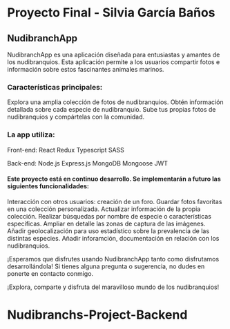 # Proyecto Final - Silvia García Baños

## NudibranchApp

NudibranchApp es una aplicación diseñada para entusiastas y amantes de los nudibranquios. Esta aplicación permite a los usuarios compartir fotos e información sobre estos fascinantes animales marinos.

### Características principales:

Explora una amplia colección de fotos de nudibranquios.
Obtén información detallada sobre cada especie de nudibranquio.
Sube tus propias fotos de nudibranquios y compártelas con la comunidad.

### La app utiliza:

Front-end:
React
Redux
Typescript
SASS

Back-end:
Node.js
Express.js
MongoDB
Mongoose
JWT

#### Este proyecto está en continuo desarrollo. Se implementarán a futuro las siguientes funcionalidades:

Interacción con otros usuarios: creación de un foro.
Guardar fotos favoritas en una colección personalizada.
Actualizar información de la propia colección.
Realizar búsquedas por nombre de especie o características específicas.
Ampliar en detalle las zonas de captura de las imágenes.
Añadir geolocalización para uso estadístico sobre la prevalencia de las distintas especies.
Añadir inforamción, documentación en relación con los nudibranquios.

¡Esperamos que disfrutes usando NudibranchApp tanto como disfrutamos desarrollándola! Si tienes alguna pregunta o sugerencia, no dudes en ponerte en contacto conmigo.

¡Explora, comparte y disfruta del maravilloso mundo de los nudibranquios!
# Nudibranchs-Project-Backend
